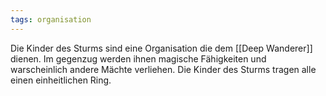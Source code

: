 ```yaml
---
tags: organisation
---
```

Die Kinder des Sturms sind eine Organisation die dem [[Deep Wanderer]] dienen. Im gegenzug werden ihnen magische Fähigkeiten und warscheinlich andere Mächte verliehen. 
Die Kinder des Sturms tragen alle einen einheitlichen Ring.